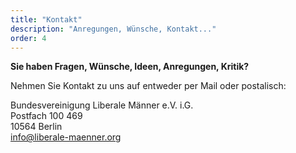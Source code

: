 ```yaml
---
title: "Kontakt"
description: "Anregungen, Wünsche, Kontakt..."
order: 4
---
```


**Sie haben Fragen, Wünsche, Ideen, Anregungen, Kritik?**

Nehmen Sie Kontakt zu uns auf entweder per Mail oder postalisch:

Bundesvereinigung Liberale Männer e.V. i.G.<br />
Postfach 100 469<br />
10564 Berlin<br />
<a href="mailto:info@liberale-maenner.org">info@liberale-maenner.org</a>
